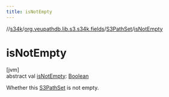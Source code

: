 ```yaml
---
title: isNotEmpty
---
```

//[s34k](../../../index.html)/[org.veupathdb.lib.s3.s34k.fields](../index.html)/[S3PathSet](index.html)/[isNotEmpty](is-not-empty.html)



# isNotEmpty



[jvm]\
abstract val [isNotEmpty](is-not-empty.html): [Boolean](https://kotlinlang.org/api/latest/jvm/stdlib/kotlin/-boolean/index.html)



Whether this [S3PathSet](index.html) is not empty.




